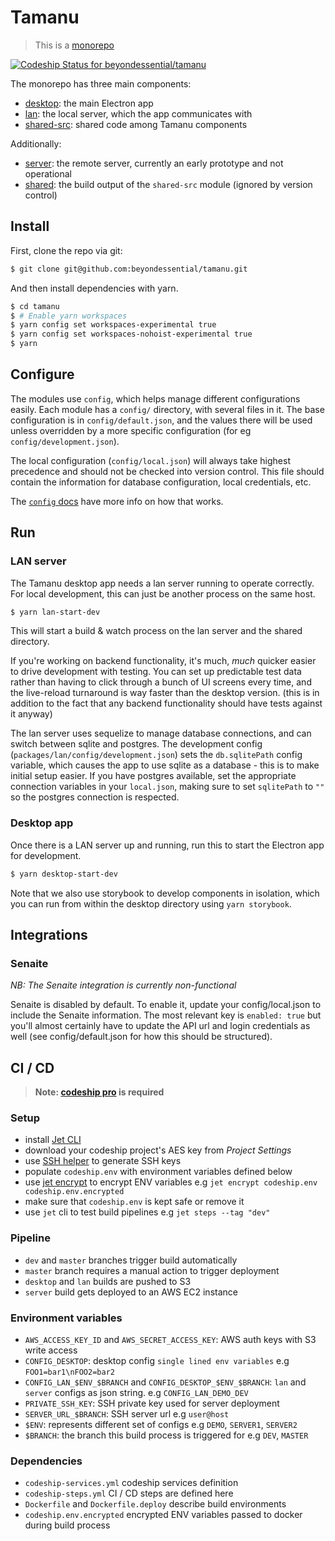 # Tamanu
> This is a [monorepo](https://github.com/babel/babel/blob/master/doc/design/monorepo.md)

[ ![Codeship Status for beyondessential/tamanu](https://app.codeship.com/projects/9355b080-d34d-0136-45ef-2e8db6e7ba42/status?branch=codeship)](https://app.codeship.com/projects/316346)

The monorepo has three main components:

* [desktop](packages/desktop): the main Electron app
* [lan](packages/lan): the local server, which the app communicates with
* [shared-src](packages/shared-src): shared code among Tamanu components

Additionally:

* [server](packages/server): the remote server, currently an early prototype and not operational
* [shared](packages/shared): the build output of the `shared-src` module (ignored by version control)

## Install

First, clone the repo via git:

```bash
$ git clone git@github.com:beyondessential/tamanu.git
```

And then install dependencies with yarn.

```bash
$ cd tamanu
$ # Enable yarn workspaces
$ yarn config set workspaces-experimental true
$ yarn config set workspaces-nohoist-experimental true
$ yarn
```

## Configure

The modules use `config`, which helps manage different configurations easily. Each module has a
`config/` directory, with several files in it. The base configuration is in `config/default.json`,
and the values there will be used unless overridden by a more specific configuration (for eg
`config/development.json`). 

The local configuration (`config/local.json`) will always take highest precedence and should not 
be checked into version control. This file should contain the information for database configuration,
local credentials, etc.

The [`config` docs](https://github.com/lorenwest/node-config/wiki/Configuration-Files) have more info on how that works.

## Run

### LAN server

The Tamanu desktop app needs a lan server running to operate correctly. For
local development, this can just be another process on the same host.

```bash
$ yarn lan-start-dev
```

This will start a build & watch process on the lan server and the shared directory.

If you're working on backend functionality, it's much, *much* quicker easier to drive development 
with testing. You can set up predictable test data rather than having to click through a bunch of 
UI screens every time, and the live-reload turnaround is way faster than the desktop version. (this
is in addition to the fact that any backend functionality should have tests against it anyway)

The lan server uses sequelize to manage database connections, and can switch between sqlite and postgres.
The development config (`packages/lan/config/development.json`) sets the `db.sqlitePath` config variable,
which causes the app to use sqlite as a database - this is to make initial setup easier. If you have 
postgres available, set the appropriate connection variables in your `local.json`, making sure to
set `sqlitePath` to `""` so the postgres connection is respected.

### Desktop app

Once there is a LAN server up and running, run this to start the Electron app for development.

```bash
$ yarn desktop-start-dev
```

Note that we also use storybook to develop components in isolation, which you can run from within
the desktop directory using `yarn storybook`.

## Integrations

### Senaite

*NB: The Senaite integration is currently non-functional*

Senaite is disabled by default. To enable it, update your config/local.json to include the Senaite
information. The most relevant key is `enabled: true` but you'll almost certainly have to update
the API url and login credentials as well (see config/default.json for how this should be structured).

## CI / CD
> **Note: [codeship pro](https://codeship.com/features/pro) is required**

### Setup
- install [Jet CLI](https://documentation.codeship.com/pro/jet-cli/installation/)
- download your codeship project's AES key from *Project Settings*
- use  [SSH helper](https://github.com/codeship-library/docker-utilities/tree/master/ssh-helper) to generate SSH keys
- populate `codeship.env` with environment variables defined below
- use [jet encrypt](https://documentation.codeship.com/pro/jet-cli/encrypt/) to encrypt ENV variables e.g `jet encrypt codeship.env codeship.env.encrypted`
- make sure that `codeship.env` is kept safe or remove it
- use `jet` cli to test build pipelines e.g `jet steps --tag "dev"`

### Pipeline
- `dev` and `master` branches trigger build automatically
- `master` branch requires a manual action to trigger deployment
- `desktop` and `lan` builds are pushed to S3
- `server` build gets deployed to an AWS EC2 instance

### Environment variables
- `AWS_ACCESS_KEY_ID` and `AWS_SECRET_ACCESS_KEY`: AWS auth keys with S3 write access
- `CONFIG_DESKTOP`: desktop config `single lined env variables` e.g `FOO1=bar1\nFOO2=bar2`
- `CONFIG_LAN_$ENV_$BRANCH` and `CONFIG_DESKTOP_$ENV_$BRANCH`: `lan` and `server` configs as json string. e.g `CONFIG_LAN_DEMO_DEV`
- `PRIVATE_SSH_KEY`: SSH private key used for server deployment
- `SERVER_URL_$BRANCH`: SSH server url e.g `user@host`
- `$ENV`: represents different set of configs e.g `DEMO`, `SERVER1`, `SERVER2`
- `$BRANCH`: the branch this build process is triggered for e.g `DEV`, `MASTER`

### Dependencies
- `codeship-services.yml` codeship services definition
- `codeship-steps.yml` CI / CD steps are defined here
- `Dockerfile` and `Dockerfile.deploy` describe build environments
- `codeship.env.encrypted` encrypted ENV variables passed to docker during build process

